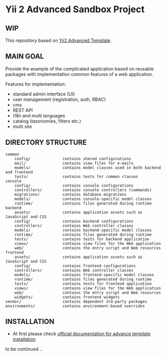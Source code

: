 Yii 2 Advanced Sandbox Project
===============================

WIP
---

This repository based on [Yii2 Advanced Template](https://github.com/yiisoft/yii2-app-advanced).

MAIN GOAL
---------

Provide the example of the complicated application based on reusable packages with implementation common features of a web application.

Features for implementation:

- standard admin interface (UI)
- user management (registration, auth, RBAC)
- cms
- REST API
- i18n and multi languages
- catalog (taxonomies, filters etc.)
- multi site

DIRECTORY STRUCTURE
-------------------

```
common
    config/              contains shared configurations
    mail/                contains view files for e-mails
    models/              contains model classes used in both backend and frontend
    tests/               contains tests for common classes    
console
    config/              contains console configurations
    controllers/         contains console controllers (commands)
    migrations/          contains database migrations
    models/              contains console-specific model classes
    runtime/             contains files generated during runtime
backend
    assets/              contains application assets such as JavaScript and CSS
    config/              contains backend configurations
    controllers/         contains Web controller classes
    models/              contains backend-specific model classes
    runtime/             contains files generated during runtime
    tests/               contains tests for backend application    
    views/               contains view files for the Web application
    web/                 contains the entry script and Web resources
frontend
    assets/              contains application assets such as JavaScript and CSS
    config/              contains frontend configurations
    controllers/         contains Web controller classes
    models/              contains frontend-specific model classes
    runtime/             contains files generated during runtime
    tests/               contains tests for frontend application
    views/               contains view files for the Web application
    web/                 contains the entry script and Web resources
    widgets/             contains frontend widgets
vendor/                  contains dependent 3rd-party packages
environments/            contains environment-based overrides
```


INSTALLATION
------------

- At first please check [official documentation for advance template installation](https://github.com/yiisoft/yii2-app-advanced/blob/master/docs/guide/start-installation.md)


to be continued ..
